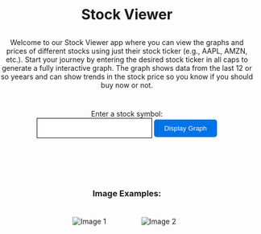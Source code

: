 <head>
    <style>
        body {
            text-align: center;
            margin: 0;
            padding: 0;
        }
        label {
            display: block;
            margin-top: 40px;
        }
        input {
            font-size: 16px;
            padding: 10px;
        }
        button {
            background-color: #0073e6;
            color: white;
            border: none;
            border-radius: 5px;
            padding: 10px 20px;
            cursor: pointer;
            transition: background-color 0.3s;
        }
        button:hover {
            background-color: #005cbf;
        }
        /* #graph-container {
            display: flex;
            justify-content: center;
            align-items: center;
        } */
        #image-container{
            display: flex;
            justify-content: center;
            align-items: center;
        }
        #graph {
            width: 100%;
        }
        p {
            margin-top: 30px; 
            text-align: center; 
            max-width: 800px; 
            margin-left: auto; 
            margin-right: auto; 
        }
        h3{
            margin-top: 100px;
        }
        .definitions-container {
            margin-top: 30px;
        }
        .definitions {
            display: none;
        }
    </style>
    <script src="https://cdn.plot.ly/plotly-latest.min.js"></script>
</head>
<body>
<h1>Stock Viewer</h1>
    <p>Welcome to our Stock Viewer app where you can view the graphs and prices of different stocks using just their stock ticker (e.g., AAPL, AMZN, etc.). Start your journey by entering the desired stock ticker in all caps to generate a fully interactive graph. The graph shows data from the last 12 or so yeears and can show trends in the stock price so you know if you should buy now or not.</p>
    <label for="stock-input">Enter a stock symbol:</label>
    <input id="stock-input" type="text" style="border: 1px solid black;">
    <button id="collect" onclick="getStockGraph()">Display Graph</button>
    <div id="graph-container">
        <div id="graph"></div>
    </div>
    <h3 style="margin-top:100px;"> Image Examples: </h3>
    <div id="image-container">
    <img src="https://i.ibb.co/3vqVkLW/SCR-20231025-rrut.png" alt="Image 1" style="margin-right:70px; margin-top:20px">
        <img src="https://i.ibb.co/7zG578m/SCR-20231025-rngg.png" alt="Image 2" style="margin-right:10px; margin-top:20px;">
        </div>
    <script>
        function getStockGraph() {
            const selectedStock = document.getElementById('stock-input').value;
            const button = document.getElementById('collect');
            const apiUrl = 'http://localhost:8282/api/stocks/stock_graph/' + selectedStock;
            button.textContent = 'Loading...';
            fetch(apiUrl)
                .then(response => response.json())
                .then(graphData => {
                    Plotly.newPlot('graph', graphData.data, graphData.layout);
                    button.textContent = 'Display Graph';
                })
                .catch(error => {
            console.error('Error:', error);
            button.textContent = 'Display Graph';
        });
        }
    </script>
</body>

